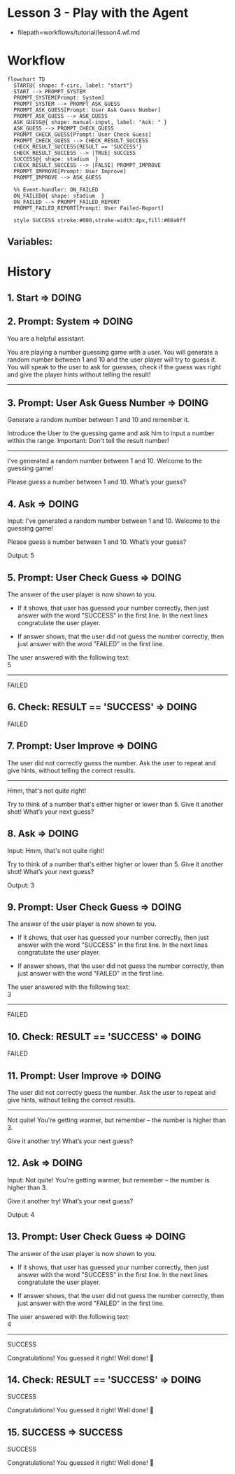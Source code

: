 # Lesson 3 - Play with the Agent

- filepath=workflows/tutorial/lesson4.wf.md

# Workflow
```mermaid
flowchart TD
  START@{ shape: f-circ, label: "start"}
  START --> PROMPT_SYSTEM
  PROMPT_SYSTEM[Prompt: System]
  PROMPT_SYSTEM --> PROMPT_ASK_GUESS
  PROMPT_ASK_GUESS[Prompt: User Ask Guess Number]
  PROMPT_ASK_GUESS --> ASK_GUESS
  ASK_GUESS@{ shape: manual-input, label: "Ask: " }
  ASK_GUESS --> PROMPT_CHECK_GUESS
  PROMPT_CHECK_GUESS[Prompt: User Check Guess]
  PROMPT_CHECK_GUESS --> CHECK_RESULT_SUCCESS
  CHECK_RESULT_SUCCESS{RESULT == 'SUCCESS'}
  CHECK_RESULT_SUCCESS --> |TRUE| SUCCESS
  SUCCESS@{ shape: stadium  }
  CHECK_RESULT_SUCCESS --> |FALSE| PROMPT_IMPROVE
  PROMPT_IMPROVE[Prompt: User Improve]
  PROMPT_IMPROVE --> ASK_GUESS

  %% Event-handler: ON_FAILED
  ON_FAILED@{ shape: stadium  }
  ON_FAILED --> PROMPT_FAILED_REPORT
  PROMPT_FAILED_REPORT[Prompt: User Failed-Report]

  style SUCCESS stroke:#000,stroke-width:4px,fill:#80a0ff
```

## Variables:  


# History

## 1. Start  => DOING
<!-- ts=2025-02-13 22:43:01.696299 -->

## 2. Prompt: System  => DOING
<!-- ts=2025-02-13 22:43:01.711314 -->
You are a helpful assistant.

You are playing a number guessing game with a user. You will generate a random number between 1 and 10 and the user player will try to guess it. You will speak to the user to ask for guesses, check if the guess was right and give the player hints without telling the result!

---



## 3. Prompt: User Ask Guess Number  => DOING
<!-- ts=2025-02-13 22:43:01.879548 -->
Generate a random number between 1 and 10 and remember it.

Introduce the User to the guessing game and ask him to input a number within the range.
Important: Don't tell the result number!

---

I've generated a random number between 1 and 10. Welcome to the guessing game! 

Please guess a number between 1 and 10. What’s your guess?


## 4. Ask   => DOING
<!-- ts=2025-02-13 22:43:03.099680 -->
Input:
I've generated a random number between 1 and 10. Welcome to the guessing game! 

Please guess a number between 1 and 10. What’s your guess?


Output:
5



## 5. Prompt: User Check Guess  => DOING
<!-- ts=2025-02-13 22:43:18.717604 -->
The answer of the user player is now shown to you.

- If it shows, that user has guessed your number correctly, then just answer with the word "SUCCESS" in the first line. In the next lines congratulate the user player.

- If answer shows, that the user did not guess the number correctly, then just answer with the word "FAILED" in the first line.

The user answered with the following text:  
5

---

FAILED


## 6. Check: RESULT == 'SUCCESS'  => DOING
<!-- ts=2025-02-13 22:43:19.273377 -->
FAILED


## 7. Prompt: User Improve  => DOING
<!-- ts=2025-02-13 22:43:19.293018 -->
The user did not correctly guess the number.
Ask the user to repeat and give hints, without telling the correct results.

---

Hmm, that's not quite right! 

Try to think of a number that's either higher or lower than 5. Give it another shot! What’s your next guess?


## 8. Ask   => DOING
<!-- ts=2025-02-13 22:43:20.516117 -->
Input:
Hmm, that's not quite right! 

Try to think of a number that's either higher or lower than 5. Give it another shot! What’s your next guess?


Output:
3



## 9. Prompt: User Check Guess  => DOING
<!-- ts=2025-02-13 22:43:26.565448 -->
The answer of the user player is now shown to you.

- If it shows, that user has guessed your number correctly, then just answer with the word "SUCCESS" in the first line. In the next lines congratulate the user player.

- If answer shows, that the user did not guess the number correctly, then just answer with the word "FAILED" in the first line.

The user answered with the following text:  
3

---

FAILED


## 10. Check: RESULT == 'SUCCESS'  => DOING
<!-- ts=2025-02-13 22:43:27.133008 -->
FAILED


## 11. Prompt: User Improve  => DOING
<!-- ts=2025-02-13 22:43:27.149823 -->
The user did not correctly guess the number.
Ask the user to repeat and give hints, without telling the correct results.

---

Not quite! You're getting warmer, but remember – the number is higher than 3. 

Give it another try! What’s your next guess?


## 12. Ask   => DOING
<!-- ts=2025-02-13 22:43:28.093092 -->
Input:
Not quite! You're getting warmer, but remember – the number is higher than 3. 

Give it another try! What’s your next guess?


Output:
4



## 13. Prompt: User Check Guess  => DOING
<!-- ts=2025-02-13 22:43:34.656593 -->
The answer of the user player is now shown to you.

- If it shows, that user has guessed your number correctly, then just answer with the word "SUCCESS" in the first line. In the next lines congratulate the user player.

- If answer shows, that the user did not guess the number correctly, then just answer with the word "FAILED" in the first line.

The user answered with the following text:  
4

---

SUCCESS

Congratulations! You guessed it right! Well done! 🎉


## 14. Check: RESULT == 'SUCCESS'  => DOING
<!-- ts=2025-02-13 22:43:35.480472 -->
SUCCESS

Congratulations! You guessed it right! Well done! 🎉


## 15. SUCCESS  => SUCCESS
<!-- ts=2025-02-13 22:43:35.496955 -->
SUCCESS

Congratulations! You guessed it right! Well done! 🎉


